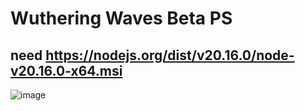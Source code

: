 # Wuthering Waves Beta PS 
need
https://nodejs.org/dist/v20.16.0/node-v20.16.0-x64.msi
----------------------------------------------------


![image](https://github.com/user-attachments/assets/3a6b8dba-9f11-4d78-9dac-9ad36c87bec0)
